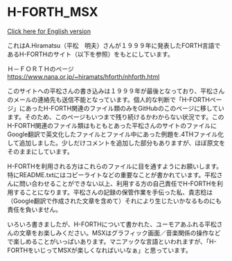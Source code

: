 # H-FORTH_MSX  
  
[ Click here for English version](README_ENG.md)   
  
  
これはA.Hiramatsu（平松　明夫）さんが１９９９年に発表したFORTH言語であるH-FORTHのサイト（以下を参照）をもとにしています。  
  
   Ｈ－ＦＯＲＴＨのページ  
   https://www.nana.or.jp/~hiramats/hforth/nhforth.html  
  
このサイトへの平松さんの書き込みは１９９９年が最後となっており、平松さんのメールの連絡先も送信不能となっています。個人的な判断で「H-FORTHページ」にあったH-FORTH関連のファイル類のみをGitHubのこのページに移しています。そのため、このページもいつまで残り続けるかわからない状況です。このH-FORTH関連のファイル類はもともとあった平松さんのサイトのファイルにGoogle翻訳で英文化したファイルとファイル中にあった例題を.4THファイル化して追加しました。少しだけコメントを追加した部分もありますが、ほぼ原文をそのままにしています。  
  
H-FORTHを利用される方はこれらのファイルに目を通すようにお願いします。特にREADME.txtにはコピーライトなどの重要なことが書かれています。平松さんに問い合わせることができない以上、利用する方の自己責任でH-FORTHを利用することになります。平松さんの記録の保管作業を手伝った私、貴志稔は（Google翻訳で作成された文章を含めて）それにより生じたいかなるものにも責任を負いません。  
  
  
  
いろいろ書きましたが、H-FORTHについて書かれた、ユーモアあふれる平松さんの文章をお楽しみください。MSXはグラフィック画面／音楽関係の操作などで楽しめることがいっぱいあります。マニアックな言語といわれますが、「H-FORTHをいじってMSXが楽しくなればいいなぁ」と思っています。  


  
